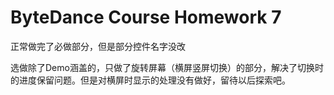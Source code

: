 # ByteDance Course Homework 7



正常做完了必做部分，但是部分控件名字没改

选做除了Demo涵盖的，只做了旋转屏幕（横屏竖屏切换）的部分，解决了切换时的进度保留问题。但是对横屏时显示的处理没有做好，留待以后探索吧。
